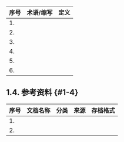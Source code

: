 
| **序号** | **术语/缩写** | **定义** |
| --- | --- | --- |
| 1.        |   |   |
| 2.        |   |   |
| 3.        |   |   |
| 4.        |   |   |
| 5.        |   |   |
| 6.        |   |   |

## 1.4.         参考资料 {#1-4}

| **序号** | **文档名称** | **分类** | **来源** | **存档格式** |
| --- | --- | --- | --- | --- |
| 1.        |   |   |   |   |
| 2.        |   |   |   |   |